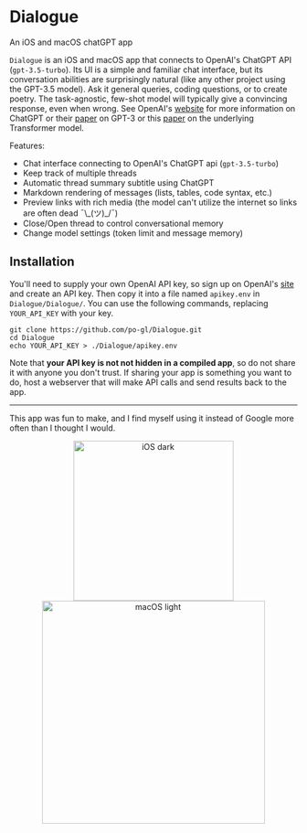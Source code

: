 # Dialogue
An iOS and macOS chatGPT app

`Dialogue` is an iOS and macOS app that connects to OpenAI's ChatGPT API (`gpt-3.5-turbo`).
Its UI is a simple and familiar chat interface, but its conversation abilities are surprisingly natural (like any other project using the GPT-3.5 model). Ask it general queries, coding questions, or to create poetry. The task-agnostic, few-shot model will typically give a convincing response, even when wrong. See OpenAI's [website](https://openai.com/blog/chatgpt) for more information on ChatGPT or their [paper](https://arxiv.org/pdf/2005.14165.pdf) on GPT-3 or this [paper](https://arxiv.org/abs/1706.03762) on the underlying Transformer model.

Features:
- Chat interface connecting to OpenAI's ChatGPT api (`gpt-3.5-turbo`)
- Keep track of multiple threads
- Automatic thread summary subtitle using ChatGPT
- Markdown rendering of messages (lists, tables, code syntax, etc.)
- Preview links with rich media (the model can't utilize the internet so links are often dead ¯\\\_(ツ)_/¯)
- Close/Open thread to control conversational memory
- Change model settings (token limit and message memory)

## Installation

You'll need to supply your own OpenAI API key, so sign up on OpenAI's [site](https://platform.openai.com/docs/introduction) and create an API key. Then copy it into a file named `apikey.env` in `Dialogue/Dialogue/`. You can use the following commands, replacing `YOUR_API_KEY` with your key.

```
git clone https://github.com/po-gl/Dialogue.git
cd Dialogue
echo YOUR_API_KEY > ./Dialogue/apikey.env
```

Note that **your API key is not not hidden in a compiled app**, so do not share it with anyone you don't trust. If sharing your app is something you want to do, host a webserver that will make API calls and send results back to the app.

---

This app was fun to make, and I find myself using it instead of Google more often than I thought I would.

<p align="middle"> 
  <img align="center" width="280" alt="iOS dark" src="https://user-images.githubusercontent.com/42399205/235488531-050e36a3-02d1-4f9a-aad3-235cfc871b42.png">
  <img align="center" width="390" alt="macOS light" src="https://user-images.githubusercontent.com/42399205/235489112-a42420bc-05a4-4e9e-a56d-49a23a3feabb.png">
</p>

